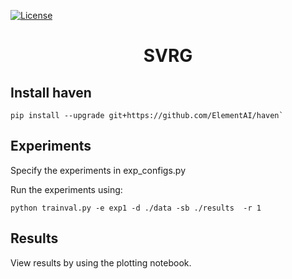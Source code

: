 

[![License](https://img.shields.io/badge/License-Apache%202.0-blue.svg)](https://opensource.org/licenses/Apache-2.0)

<h1 align="center">SVRG</h1>

## Install haven
```
pip install --upgrade git+https://github.com/ElementAI/haven` 
```

## Experiments
Specify the experiments in exp_configs.py

Run the experiments using:
```
python trainval.py -e exp1 -d ./data -sb ./results  -r 1
```

## Results
View results by using the plotting notebook. 
